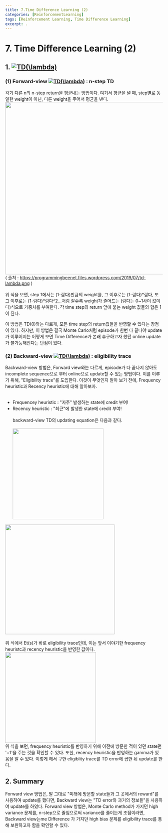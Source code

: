 ```yaml
---
title: 7.Time Difference Learning (2)
categories: [ReinforcementLearning]
tags: [Reinforcement Learning, Time Difference Learning]
excerpt: .
---
```

<script src="https://cdn.mathjax.org/mathjax/latest/MathJax.js?config=TeX-AMS-MML_HTMLorMML" type="text/javascript"></script>

# 7. Time Difference Learning (2)

## 1. <a href="https://www.codecogs.com/eqnedit.php?latex=TD(\lambda)" target="_blank"><img src="https://latex.codecogs.com/gif.latex?TD(\lambda)" title="TD(\lambda)" /></a>

### (1) Forward-view <a href="https://www.codecogs.com/eqnedit.php?latex=TD(\lambda)" target="_blank"><img src="https://latex.codecogs.com/gif.latex?TD(\lambda)" title="TD(\lambda)" /></a> : n-step TD
각기 다른 n의 n-step return을 평균내는 방법이다. 여기서 평균을 낼 때, step별로 동일한 weight이 아닌, 다른 weight을 주어서 평균을 낸다.
</br> 
<img src="https://programmingbeenet.files.wordpress.com/2019/07/td-lambda.png" width="550" /> </br>
( 출처 : https://programmingbeenet.files.wordpress.com/2019/07/td-lambda.png ) </br> </br>
위 식을 보면, step 1에서는 (1-람다)만큼의 weight를, 그 이후로는 (1-람다)*람다, 또 그 이후로는 (1-람다)*람다^2...처럼 갈수록 weight가 줄어드는 
(람다는 0~1사이 값이다)식으로 가중치를 부여한다. 각 time step의 return 앞에 붙는 weight 값들의 합은 1이 된다.

이 방법은 TD(0)와는 다르게, 모든 time step의 return값들을 반영할 수 있다는 장점이 있다. 하지만, 이 방법은 결국 Monte Carlo처럼 episode가 한번 다 끝나야 update가 이루어지는
어떻게 보면 Time Difference가 본래 추구하고자 했던 online update가 불가능해진다는 단점이 있다. 

### (2) Backward-view <a href="https://www.codecogs.com/eqnedit.php?latex=TD(\lambda)" target="_blank"><img src="https://latex.codecogs.com/gif.latex?TD(\lambda)" title="TD(\lambda)" /></a> : eligibility trace
Backward-view 방법은, Forward view와는 다르게, episode가 다 끝나지 않아도 incomplete sequence으로 부터 online으로 update할 수 있는 방법이다.
이를 이루기 위해, "Eligibility trace"를 도입한다. 이것이 무엇인지 알아 보기 전에, Frequency heuristic과 Recency heuristic에 대해 알아보자. 
</br> </br>
- Frequencey heuristic : "자주" 발생하는 state에 credit 부여!
- Recency heuristic : "최근"에 발생한 state에 credit 부여!
</br></br>
backward-view TD의 updating equation은 다음과 같다.
</br> </br>
<img src="https://t1.daumcdn.net/cfile/tistory/99FA92475A63529E31" width="290" /> </br>
<img src="https://t1.daumcdn.net/cfile/tistory/992F3D465A6352FE32" width="350" />
</br> </br>
위 식에서 Et(s)가 바로 eligibility trace인데, 이는 앞서 이야기한 frequency heuristc과 recency heuristic을 반영한 값이다.
</br> 
<img src="https://t1.daumcdn.net/cfile/tistory/995B2F385A634F7812" width="290" /> 
</br> 
위 식을 보면, frequency heuristic를 반영하기 위해 이전에 방문한 적이 있던 state면 '+1'을 주는 것을 확인할 수 있다. 또한, recency heuristic을 반영하는
gamma가 있음을 알 수 있다. 이렇게 해서 구한 eligiblity trace를 TD error에 곱한 뒤 update를 한다. 

## 2. Summary
Forward view 방법은, 말 그대로 "미래에 방문할 state들과 그 곳에서의 reward"를 사용하여 update를 했다면, Backward view는 "TD error와 과거의 정보들"을 사용하여 update를
하였다. Forward view 방법은, Monte Carlo method가 가지던 high variance 문제를, n-step으로 줄임으로써 variance를 줄이는게 초점이라면, Backward view는me Difference
가 가지던 high bias 문제를 eligibility trace를 통해 보완하고자 함을 확인할 수 있다.
